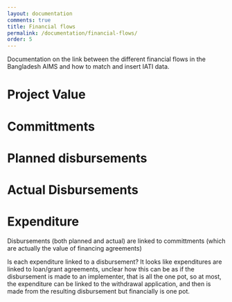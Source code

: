 ```yaml
---
layout: documentation
comments: true
title: Financial flows
permalink: /documentation/financial-flows/
order: 5
---
```


Documentation on the link between the different financial flows in the Bangladesh AIMS and how to match and insert IATI data.

# Project Value
# Committments
# Planned disbursements
# Actual Disbursements
# Expenditure

Disbursements (both planned and actual) are linked to committments (which are actually the value of financing agreements)

Is each expenditure linked to a disbursement? It looks like expenditures are linked to loan/grant agreements, unclear how this can be as if the disbursement is made to an implementer, that is all the one pot, so at most, the expenditure can be linked to the withdrawal application, and then is made from the resulting disbursement but financially is one pot.
